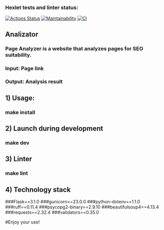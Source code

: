 ### Hexlet tests and linter status:
[![Actions Status](https://github.com/bebcor/python-project-83/actions/workflows/hexlet-check.yml/badge.svg)](https://github.com/bebcor/python-project-83/actions)
[![Maintainability](https://qlty.sh/badges/be526e2f-2773-4aa9-a995-86174c2d9f5a/maintainability.svg)](https://qlty.sh/gh/bebcor/projects/python-project-83)
[![CI](https://github.com/bebcor/python-project-83/actions/workflows/pyci.yml/badge.svg)](https://github.com/bebcor/python-project-83/actions)


## Analizator
### Page Analyzer is a website that analyzes pages for SEO suitability.
### Input: Page link
### Output: Analysis result


## 1) Usage:

### make install


## 2) Launch during development

### make dev


## 3) Linter
### make lint

## 4) Technology stack

###Flask==3.1.0
###gunicorn==23.0.0 
###python-dotenv==1.1.0
###ruff==0.11.4
###psycopg2-binary==2.9.10
###beautifulsoup4==4.13.4
###requests==2.32.4
###validators==0.35.0

#Enjoy your use!

